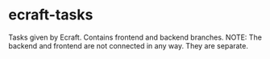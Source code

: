 # ecraft-tasks
Tasks given by Ecraft. Contains frontend and backend branches. NOTE: The backend and frontend are not connected in any way. They are separate.


